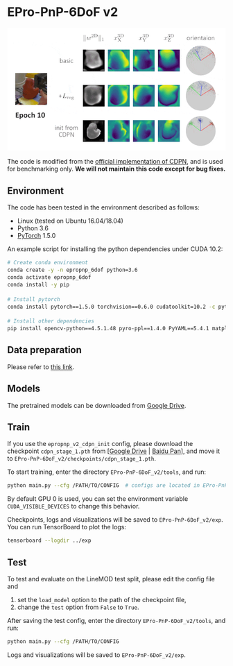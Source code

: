 # EPro-PnP-6DoF v2

<img src="viz.gif" width="550" alt=""/>

The code is modified from the [official implementation of CDPN](https://github.com/LZGMatrix/CDPN_ICCV2019_ZhigangLi), and is used for benchmarking only. **We will not maintain this code except for bug fixes.**

## Environment

The code has been tested in the environment described as follows:

- Linux (tested on Ubuntu 16.04/18.04)
- Python 3.6
- [PyTorch](https://pytorch.org/get-started/previous-versions/) 1.5.0

An example script for installing the python dependencies under CUDA 10.2:

```bash
# Create conda environment
conda create -y -n epropnp_6dof python=3.6
conda activate epropnp_6dof
conda install -y pip

# Install pytorch
conda install pytorch==1.5.0 torchvision==0.6.0 cudatoolkit=10.2 -c pytorch

# Install other dependencies
pip install opencv-python==4.5.1.48 pyro-ppl==1.4.0 PyYAML==5.4.1 matplotlib termcolor plyfile easydict scipy progress numba tensorboardx
```

## Data preparation

Please refer to [this link](https://github.com/LZGMatrix/CDPN_ICCV2019_ZhigangLi#prepare-the-dataset).

## Models

The pretrained models can be downloaded from [Google Drive](https://drive.google.com/drive/folders/10lUCUQKGGL7IEUHJ4KwWfnCyqbjTapQb).

## Train

If you use the `epropnp_v2_cdpn_init` config, please download the checkpoint `cdpn_stage_1.pth` from [[Google Drive](https://drive.google.com/drive/folders/1Jem2XsdHxr3ETRsZYqyTUmo5F3TmJGfO?usp=sharing) | [Baidu Pan](https://pan.baidu.com/s/19QxntwH22O4g2oYJWMBsLg?pwd=afa8)], and move it to `EPro-PnP-6DoF_v2/checkpoints/cdpn_stage_1.pth`.

To start training, enter the directory `EPro-PnP-6DoF_v2/tools`, and run:

```bash
python main.py --cfg /PATH/TO/CONFIG  # configs are located in EPro-PnP-6DoF_v2/tools/exp_cfg
```

By default GPU 0 is used, you can set the environment variable `CUDA_VISIBLE_DEVICES` to change this behavior.

Checkpoints, logs and visualizations will be saved to `EPro-PnP-6DoF_v2/exp`. You can run TensorBoard to plot the logs:

```bash
tensorboard --logdir ../exp
```

## Test

To test and evaluate on the LineMOD test split, please edit the config file and

1. set the `load_model` option to the path of the checkpoint file,
2. change the `test` option from `False` to `True`.

After saving the test config, enter the directory `EPro-PnP-6DoF_v2/tools`, and run:

```bash
python main.py --cfg /PATH/TO/CONFIG
```

Logs and visualizations will be saved to `EPro-PnP-6DoF_v2/exp`.
